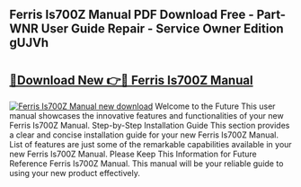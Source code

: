 ## Ferris Is700Z Manual PDF Download Free - Part-WNR User Guide Repair - Service Owner Edition gUJVh

# <h2><a href="http://bc38065.oget.top/?id=Ferris+Is700Z+Manual">🔗Download New 👉🔴 Ferris Is700Z Manual</a></h2>

[![Ferris Is700Z Manual new download](https://i.imgur.com/5g1atiW.png)](http://bc38065.oget.top/?id=Ferris+Is700Z+Manual)
Welcome to the Future This user manual showcases the innovative features and functionalities of your new Ferris Is700Z Manual. Step-by-Step Installation Guide This section provides a clear and concise installation guide for your new Ferris Is700Z Manual. List of features are just some of the remarkable capabilities available in your new Ferris Is700Z Manual. Please Keep This Information for Future Reference Ferris Is700Z Manual. This manual will be your reliable guide to using your new product effectively.
